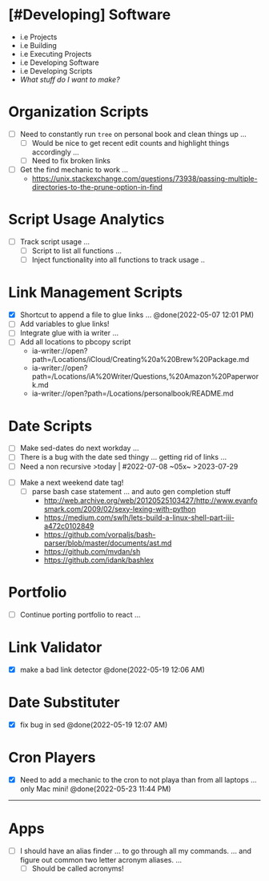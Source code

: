 # [#Developing] Software
- i.e Projects
- i.e Building
- i.e Executing Projects
- i.e Developing Software
- i.e Developing Scripts
- *What stuff do I want to make?*

# Organization Scripts 
- [ ] Need to constantly run `tree` on personal book and clean things up ...
	- [ ] Would be nice to get recent edit counts and highlight things accordingly ...
	- [ ] Need to fix broken links

- [ ] Get the find mechanic to work ...
	- https://unix.stackexchange.com/questions/73938/passing-multiple-directories-to-the-prune-option-in-find

# Script Usage Analytics
- [ ] Track script usage ...
	- [ ] Script to list all functions ...
	- [ ] Inject functionality into all functions to track usage ..

# Link Management Scripts
- [x] Shortcut to append a file to glue links ... @done(2022-05-07 12:01 PM)
- [ ] Add variables to glue links!
- [ ] Integrate glue with ia writer ...
- [ ] Add all locations to pbcopy script
	- ia-writer://open?path=/Locations/iCloud/Creating%20a%20Brew%20Package.md
	- ia-writer://open?path=/Locations/iA%20Writer/Questions,%20Amazon%20Paperwork.md
	- ia-writer://open?path=/Locations/personalbook/README.md

# Date Scripts 
- [ ] Make sed-dates do next workday ...
- [ ] There is a bug with the date sed thingy ... getting rid of links ...
- [ ] Need a non recursive >today | #2022-07-08 ~05x~ >2023-07-29
* [ ] Make a next weekend date tag!
	* [ ] parse bash case statement ... and auto gen completion stuff 
		- http://web.archive.org/web/20120525103427/http://www.evanfosmark.com/2009/02/sexy-lexing-with-python
		- https://medium.com/swlh/lets-build-a-linux-shell-part-iii-a472c0102849
		- https://github.com/vorpaljs/bash-parser/blob/master/documents/ast.md
		- https://github.com/mvdan/sh
		- https://github.com/idank/bashlex

# Portfolio 
- [ ] Continue porting portfolio to react ...

# Link Validator
* [x] make a bad link detector @done(2022-05-19 12:06 AM)

# Date Substituter
* [x] fix bug in sed @done(2022-05-19 12:07 AM)

# Cron Players
- [x] Need to add a mechanic to the cron to not playa than from all laptops ... only Mac mini!  @done(2022-05-23 11:44 PM)

------------------------------------

# Apps

- [ ] I should have an alias finder … to go through all my commands. … and figure out common two letter acronym aliases. …
	- [ ] Should be called acronyms!
